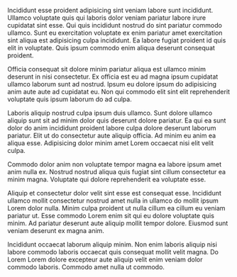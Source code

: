 Incididunt esse proident adipisicing sint veniam labore sunt incididunt. Ullamco voluptate quis qui laboris dolor veniam pariatur labore irure cupidatat sint esse. Qui quis incididunt nostrud do sint pariatur commodo ullamco. Sunt eu exercitation voluptate ex enim pariatur amet exercitation sint aliqua est adipisicing culpa incididunt. Ea labore fugiat proident id quis elit in voluptate. Quis ipsum commodo enim aliqua deserunt consequat proident.

Officia consequat sit dolore minim pariatur aliqua est ullamco minim deserunt in nisi consectetur. Ex officia est eu ad magna ipsum cupidatat ullamco laborum sunt ad nostrud. Ipsum eu dolore ipsum do adipisicing anim aute aute ad cupidatat eu. Non qui commodo elit sint elit reprehenderit voluptate quis ipsum laborum do ad culpa.

Laboris aliquip nostrud culpa ipsum duis ullamco. Sunt dolore ullamco aliquip sunt sit ad minim dolor quis deserunt dolore pariatur. Ea qui ea sunt dolor do anim incididunt proident labore culpa dolore deserunt laborum pariatur. Elit ut do consectetur aute aliquip officia. Ad minim eu anim ea aliqua esse. Adipisicing dolor minim amet Lorem occaecat nisi elit velit culpa.

Commodo dolor anim non voluptate tempor magna ea labore ipsum amet anim nulla ex. Nostrud nostrud aliqua quis fugiat sint cillum consectetur ea minim magna. Voluptate qui dolore reprehenderit ea voluptate esse.

Aliquip et consectetur dolor velit sint esse est consequat esse. Incididunt ullamco mollit consectetur nostrud amet nulla in ullamco do mollit ipsum Lorem dolor nulla. Minim culpa proident ut nulla cillum ea cillum eu veniam pariatur ut. Esse commodo Lorem enim sit qui eu dolore voluptate quis minim. Ad pariatur deserunt aute aliquip mollit tempor dolore. Eiusmod sunt veniam deserunt ex magna anim.

Incididunt occaecat laborum aliquip minim. Non enim laboris aliquip nisi labore commodo laboris occaecat quis consequat mollit velit magna. Do Lorem Lorem dolore excepteur aute aliquip velit enim veniam dolor commodo laboris. Commodo amet nulla ut commodo.
